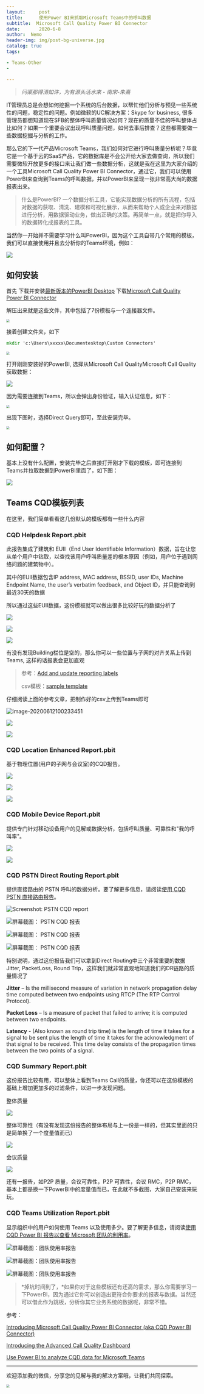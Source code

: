 ```yaml
---
layout:     post
title:      使用Power BI来抓取Microsoft Teams中的呼叫数据
subtitle:  Microsoft Call Quality Power BI Connector
date:       2020-6-8
author:  Nemo
header-img: img/post-bg-universe.jpg
catalog: true
tags:

- Teams-Other
- 

---
```


> *问渠那得清如许，为有源头活水来 - 南宋-朱熹*

IT管理员总是会想如何挖掘一个系统的后台数据，以帮忙他们分析与预见一些系统性的问题，稳定性的问题。例如微软的UC解决方案：Skype for business, 很多管理员都想知道现在SFB的整体呼叫质量情况如何？现在的质量不佳的呼叫整体占比如何？如果一个重要会议出现呼叫质量问题，如何去事后排查？这些都需要做一些数据挖掘与分析的工作。

那么它的下一代产品Microsoft Teams，我们如何对它进行呼叫质量分析呢？毕竟它是一个基于云的SaaS产品，它的数据库是不会公开给大家去做查询，所以我们需要微软开放更多的接口来让我们做一些数据分析，这就是我在这里为大家介绍的一个工具Microsoft Call Quality Power BI Connector，通过它，我们可以使用PowerBI来查询到Teams的呼叫数据，并以PowerBI来呈现一张非常高大尚的数据报表出来。

> 什么是PowerBI?  一个数据分析工具，它能实现数据分析的所有流程，包括对数据的获取、清洗、建模和可视化展示，从而来帮助个人或企业来对数据进行分析，用数据驱动业务，做出正确的决策。再简单一点，就是把你导入的数据转化成报表的工具。

当然你一开始并不需要学习什么叫PowerBI，因为这个工具自带几个常用的模板，我们可以直接使用并且去分析你的Teams环境，例如：

![](https://gxcuf89792.i.lithium.com/t5/image/serverpage/image-id/178004i68AA2A7986F5C5E2/image-size/medium?v=1.0&px=400)

## 如何安装

首先
下载并安装[最新版本的PowerBI Desktop](https://www.microsoft.com/zh-CN/download/details.aspx?id=58494)
下载[Microsoft Call Quality Power BI Connector](https://raw.githubusercontent.com/MicrosoftDocs/OfficeDocs-SkypeForBusiness/live/Teams/downloads/CQD-Power-BI-query-templates.zip)

解压出来就是这些文件，其中包括了7份模板与一个连接器文件。

<img src="https://cdn.jsdelivr.net/gh/tangx007/tangx007.github.io/img/20200608115631.png" style="zoom:50%;" />

接着创建文件夹，如下

```cmd
mkdir 'c:\Users\xxxxx\Documentesktop\Custom Connectors'
```

<img src="https://cdn.jsdelivr.net/gh/tangx007/tangx007.github.io/img/20200608123346.png" style="zoom:50%;" />

打开刚刚安装好的PowerBI, 选择从Microsoft Call QualityMicrosoft Call Quality获取数据：

![](https://cdn.jsdelivr.net/gh/tangx007/tangx007.github.io/img/20200608123737.png)

因为需要连接到Teams，所以会弹出身份验证，输入认证信息，如下：

<img src="https://cdn.jsdelivr.net/gh/tangx007/tangx007.github.io/img/20200608123823.png" style="zoom:50%;" />

出现下图时，选择Direct Query即可，至此安装完毕。

<img src="https://cdn.jsdelivr.net/gh/tangx007/tangx007.github.io/img/20200608123920.png" style="zoom:50%;" />

## 如何配置？

基本上没有什么配置，安装完毕之后直接打开刚才下载的模板，即可连接到Teams并拉取数据到PowerBI里面了，如下图：

![](https://cdn.jsdelivr.net/gh/tangx007/tangx007.github.io/img/20200608141227.png)

## Teams CQD模板列表

在这里，我们简单看看这几份默认的模板都有一些什么内容

### CQD Helpdesk Report.pbit
此报告集成了建筑和 EUII（End User Identifiable Information）数据，旨在让您从单个用户中钻取，以查找该用户呼叫质量差的根本原因（例如，用户位于遇到网络问题的建筑物中）。

其中的EUII数据包含IP address, MAC address, BSSID, user IDs, Machine Endpoint Name, the user’s verbatim feedback, and Object ID，并只能查询到最近30天的数据

所以通过这些EUII数据，这份模板就可以做出很多比较好玩的数据分析了

![](https://cdn.jsdelivr.net/gh/tangx007/tangx007.github.io/img/20200608154620.png)

![](https://cdn.jsdelivr.net/gh/tangx007/tangx007.github.io/img/20200608154832.png)

![](https://cdn.jsdelivr.net/gh/tangx007/tangx007.github.io/img/20200608171133.png)

有没有发现Building栏位是空的，那么你可以一些位置与子网的对齐关系上传到Teams, 这样的话报表会更加直观

> 参考：[Add and update reporting labels](https://docs.microsoft.com/en-US/microsoftteams/learn-more-about-site-upload?WT.mc_id=TeamsAdminCenterCSH)
>
> csv模板：[sample template](https://github.com/MicrosoftDocs/OfficeDocs-SkypeForBusiness/blob/live/Teams/downloads/locations-template.zip?raw=true)

仔细阅读上面的参考文章，把制作好的csv上传到Teams即可

![image-20200612100233451](https://cdn.jsdelivr.net/gh/tangx007/tangx007.github.io/img/image-20200612100233451.png)



![](https://cdn.jsdelivr.net/gh/tangx007/tangx007.github.io/img/20200608154955.png)



![](https://cdn.jsdelivr.net/gh/tangx007/tangx007.github.io/img/20200608171153.png)

### CQD Location Enhanced Report.pbit
基于物理位置(用户的子网与会议室)的CQD报告。

![](https://cdn.jsdelivr.net/gh/tangx007/tangx007.github.io/img/20200608160040.png)

![](https://cdn.jsdelivr.net/gh/tangx007/tangx007.github.io/img/20200608171302.png)

![](https://cdn.jsdelivr.net/gh/tangx007/tangx007.github.io/img/20200608160746.png)

### CQD Mobile Device Report.pbit
提供专门针对移动设备用户的见解或数据分析，包括呼叫质量、可靠性和"我的呼叫率"。

![](https://cdn.jsdelivr.net/gh/tangx007/tangx007.github.io/img/20200608161350.png)

![](https://cdn.jsdelivr.net/gh/tangx007/tangx007.github.io/img/20200608161629.png)

### CQD PSTN Direct Routing Report.pbit
提供直接路由的 PSTN 呼叫的数据分析。要了解更多信息，请阅读[使用 CQD PSTN 直接路由报告](https://docs.microsoft.com/microsoftteams/CQD-PSTN-report)。  

![Screenshot: PSTN CQD report](https://docs.microsoft.com/zh-cn/microsoftteams/media/cqd-pstn-report1.png)

![屏幕截图： PSTN CQD 报表](https://cdn.jsdelivr.net/gh/tangx007/tangx007.github.io/img/cqd-pstn-report2.png)

![屏幕截图： PSTN CQD 报表](https://cdn.jsdelivr.net/gh/tangx007/tangx007.github.io/img/cqd-pstn-report3.png)

![屏幕截图： PSTN CQD 报表](https://docs.microsoft.com/zh-cn/microsoftteams/media/cqd-pstn-report6.png)

特别说明，通过这份报告我们可以拿到Direct Routing中三个非常重要的数据 Jitter, PacketLoss, Round Trip，这样我们就非常直观地知道我们的DR链路的质量情况了

**Jitter** – Is the millisecond measure of variation in network propagation delay  time computed between two endpoints using RTCP (The RTP Control  Protocol).

**Packet Loss** – Is a measure of packet that failed to arrive; it is computed between two endpoints.

**Latency** - (Also known as round trip time) is the length of time it takes for a  signal to be sent plus the length of time it takes for the  acknowledgment of that signal to be received. This time delay consists of the propagation times between the two points of a signal.

### CQD Summary Report.pbit
这份报告比较有用，可以整体上看到Teams Call的质量，你还可以在这份模板的基础上增加更加多的过滤条件，以进一步发现问题。

整体质量

![](https://cdn.jsdelivr.net/gh/tangx007/tangx007.github.io/img/20200608164031.png)

整体可靠性（有没有发现这份报告的整体布局与上一份是一样的，但其实里面的只是简单换了一个度量值而已）

![](https://cdn.jsdelivr.net/gh/tangx007/tangx007.github.io/img/20200608164359.png)

会议质量

![](https://cdn.jsdelivr.net/gh/tangx007/tangx007.github.io/img/20200608171457.png)

还有一报告，如P2P 质量，会议可靠性，P2P 可靠性，会议 RMC，P2P RMC，基本上都是换一下PowerBI中的度量值而已，在此就不多截图，大家自己安装来玩玩。

### CQD Teams Utilization Report.pbit

显示组织中的用户如何使用 Teams 以及使用多少。要了解更多信息，请阅读[使用 CQD Power BI 报告以查看 Microsoft 团队的利用率](https://docs.microsoft.com/microsoftteams/CQD-teams-utilization-report)。  

![屏幕截图：团队使用率报告](https://docs.microsoft.com/zh-cn/microsoftteams/media/cqd-teams-utilization-report1.png)

![屏幕截图：团队使用率报告](https://docs.microsoft.com/zh-cn/microsoftteams/media/cqd-teams-utilization-report9.png)

![屏幕截图：团队使用率报告](https://docs.microsoft.com/zh-cn/microsoftteams/media/cqd-teams-utilization-report11.png)

> *掉坑时间到了，*如果你对于这些模板还有还高的需求，那么你需要学习一下PowerBI，因为通过它你可以创造出更符合你要求的报表与数据。当然还可以借此作为跳板，分析你其它业务系统的数据呢，非常不错。

参考：

[Introducing Microsoft Call Quality Power BI Connector (aka CQD Power BI Connector)](https://techcommunity.microsoft.com/t5/microsoft-teams-blog/introducing-microsoft-call-quality-power-bi-connector-aka-cqd/ba-p/1236863) 

[Introducing the Advanced Call Quality Dashboard](https://techcommunity.microsoft.com/t5/microsoft-teams-blog/introducing-the-advanced-call-quality-dashboard/ba-p/972586) 

[Use Power BI to analyze CQD data for Microsoft Teams](https://docs.microsoft.com/zh-cn/microsoftteams/cqd-power-bi-query-templates)

------

欢迎添加我的微信，分享您的见解与我的解决方案哦，让我们共同探索。

<img src="https://cdn.jsdelivr.net/gh/tangx007/tangx007.github.io/img/nemo-qrcode.jpg" style="zoom:50%;" />